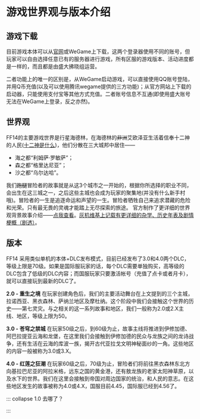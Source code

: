 # 游戏世界观与版本介绍

## 游戏下载

目前游戏本体可以从[官网](http://ff.sdo.com/web7/index/index.html)或WeGame上下载，这两个登录器使用不同的账号，但玩家可以自由选择任意已有的服务器进行游戏，所有区服的游戏版本、活动进度都是一样的，而且都是由盛大拂晓组运营。

二者功能上的唯一的区别是，从WeGame启动游戏，可以直接使用QQ账号登陆，并用Q币充值(以及可以使用腾讯wegame提供的三方功能)；从官方网站上下载的启动器，只能使用支付宝等其他方式充值。二者账号信息不互通(即使用盛大账号无法在WeGame上登录，反之亦然)。

## 世界观

FF14的主要游戏世界是行星海德林，在海德林的~~非洲~~艾欧泽亚生活着信奉十二神的人民([十二神是什么](https://ff14.huijiwiki.com/wiki/%E5%8D%81%E4%BA%8C%E7%A5%9E))，他们分散在三大城邦中居住——

* 海之都“利姆萨·罗敏萨”；
* 森之都“格里达尼亚”；
* 沙之都“乌尔达哈”。

我们~~跑腿~~冒险者的故事就是从这3个城市之一开始的，根据你所选择的职业不同，会出生在这三城之一，之后这些主城也会成为玩家的聚集地(并没有什么新手村哦)。冒险者的一生是追逐命运和声望的一生。冒险者牺牲自己来追求潜藏的危险和光荣。只有最无畏的灵魂才能踏上无尽探索的旅途。
官方制作了更详细的世界观背景故事介绍——[点我查看](http://ff.sdo.com/date/na/world/index.html)。[灰机维基上记载有更详细的杂学、历史年表及剧情梗概（剧透）](https://ff14.huijiwiki.com/wiki/%E9%A6%96%E9%A1%B5)。

## 版本

FF14 采用类似单机的本体+DLC发布模式，目前已经发布了3.0和4.0两个DLC，等级上限是70级。如果是国际服玩家的话，每个DLC需要单独购买，高等级的DLC包含了低级的DLC内容；而国服玩家只要激活帐号（充值了点卡或者月卡），就可以直接玩到最新的DLC了。

**2.0 - 重生之境** 在玩家创建角色后，我们的主要活动舞台在上文提到的三个主城，拉诺西亚、黑衣森林、萨纳兰地区及摩杜纳。这个阶段中我们会接触这个世界的历史——第七灵灾。与之相关的这一系列故事和地区，我们一般称为2.0或2.X主线、地区，等级上限为50。

**3.0 - 苍穹之禁城** 在玩家50级之后，到60级为止，故事主线将推进到伊修加德、阿巴拉提亚云海和龙堡，在这里我们会接触到伊修加德的民众与龙族之间的龙诗战争，还有生活在云海的库波一族，揭开古代亚拉戈文明神秘面纱的一角。这些地区的内容一般被称为3.0或3.X。

**4.0 - 红莲之狂潮** 在玩家60级之后，70级为止，冒险者们将前往黑衣森林东北方向基拉巴尼亚的阿拉米格，远东之国的黄金港，还有敖龙族的老家太阳神草原，以及水下的世界。我们在这里会接触到帝国对周边国家的统治，和人民的意志。在这些地区发生的故事被称为4.0或4.X，国服目前4.45，国际服已经到4.56了。

::: collapse 1.0 去哪了？

<IncludePage file="_includes/history/documentary.md" />

:::
